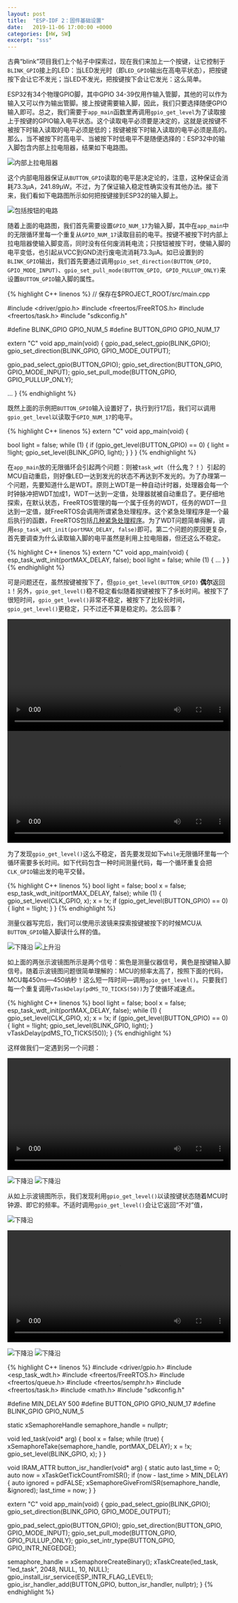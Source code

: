 ```yaml
---
layout: post
title:  "ESP-IDF 2：固件基础设置"
date:   2019-11-06 17:00:00 +0000
categories: [HW, SW]
excerpt: "sss"
---
```

古典“blink”项目我们上个帖子中探索过，现在我们来加上一个按键，让它控制于`BLINK_GPIO`接上的LED：当LED发光时（即`LED_GPIO`输出在高电平状态），把按键按下会让它不发光；当LED不发光，把按键按下会让它发光：这么简单。

ESP32有34个物理GPIO脚，其中GPIO 34-39仅用作输入管脚，其他的可以作为输入又可以作为输出管脚。接上按键需要输入脚，因此，我们只要选择随便GPIO输入即可。总之，我们需要于`app_main`函数里再调用`gpio_get_level`为了读取接上于按键的GPIO输入电平状态。这个读取电平必须要是决定的，这就是说按键不被按下时输入读取的电平必须是低的；按键被按下时输入读取的电平必须是高的。那么，当不被按下时高电平、当被按下时低电平不是随便选择的：ESP32中的输入脚包含内部上拉电阻器，结果如下电路图。

![内部上拉电阻器](/assets/2019-11-06-esp-idf-2/plain-button-sch.png)

这个内部电阻器保证从`BUTTON_GPIO`读取的电平是决定论的，注意，这种保证会消耗73.3μA，241.89μW。不过，为了保证输入稳定性确实没有其他办法。接下来，我们看如下电路图所示如何把按键接到ESP32的输入脚上。

![包括按钮的电路](/assets/2019-11-06-esp-idf-2/esp32-button-plain-sch.png)

随着上面的电路图，我们首先需要设置`GPIO_NUM_17`为输入脚，其中在`app_main`中的无限循环里每一个重复从`GPIO_NUM_17`读取目前的电平。按键不被按下时内部上拉电阻器使输入脚变高，同时没有任何废消耗电流；只按钮被按下时，使输入脚的电平变低，也引起从VCC到GND流行废电流消耗73.3μA。如已设置到的`BLINK_GPIO`输出，我们首先要通过调用`gpio_set_direction(BUTTON_GPIO, GPIO_MODE_INPUT)`、`gpio_set_pull_mode(BUTTON_GPIO, GPIO_PULLUP_ONLY)`来设置`BUTTON_GPIO`输入脚的属性。

{% highlight C++ linenos %}
// 保存在$PROJECT_ROOT/src/main.cpp

#include <driver/gpio.h>
#include <freertos/FreeRTOS.h>
#include <freertos/task.h>
#include "sdkconfig.h"

#define BLINK_GPIO GPIO_NUM_5
#define BUTTON_GPIO GPIO_NUM_17

extern "C" void app_main(void) {
  gpio_pad_select_gpio(BLINK_GPIO);
  gpio_set_direction(BLINK_GPIO, GPIO_MODE_OUTPUT);

  gpio_pad_select_gpio(BUTTON_GPIO);
  gpio_set_direction(BUTTON_GPIO, GPIO_MODE_INPUT);
  gpio_set_pull_mode(BUTTON_GPIO, GPIO_PULLUP_ONLY);

  ...
}
{% endhighlight %}

既然上面的示例把`BUTTON_GPIO`输入设置好了，执行到行17后，我们可以调用`gpio_get_level`以读取于`GPIO_NUM_17`的电平。

{% highlight C++ linenos %}
extern "C" void app_main(void) {
  
  bool light = false;
  while (1) {
    if (gpio_get_level(BUTTON_GPIO) == 0) {
      light = !light;
      gpio_set_level(BLINK_GPIO, light);
    }
  }
}
{% endhighlight %}

在`app_main`放的无限循环会引起两个问题：则被`task_wdt`（什么鬼？！）引起的MCU自动重启，则好像LED一达到发光的状态不再达到不发光的。为了办理第一个问题，先要知道什么是WDT。原则上WDT是一种自动计时器，处理器会每一个时钟脉冲把WDT加成1，WDT一达到一定值，处理器就被自动重启了。更仔细地探索，在默认状态，FreeRTOS管理的每一个属于任务的WDT，任务的WDT一旦达到一定值，就FreeRTOS会调用所谓紧急处理程序。这个紧急处理程序是一个最后执行的函数，FreeRTOS包括[几种紧急处理程序](https://docs.espressif.com/projects/esp-idf/zh_CN/latest/api-guides/fatal-errors.html)。为了WDT问题简单得解，调用`esp_task_wdt_init(portMAX_DELAY, false)`即可。第二个问题的原因更复杂，首先要调查为什么读取输入脚的电平虽然是利用上拉电阻器，但还这么不稳定。

{% highlight C++ linenos %}
extern "C" void app_main(void) {
  esp_task_wdt_init(portMAX_DELAY, false);
  bool light = false;
  while (1) {
    ...
  }
}
{% endhighlight %}

可是问题还在，虽然按键被按下了，但`gpio_get_level(BUTTON_GPIO)` **偶尔**返回`1`！另外，`gpio_get_level()`稳不稳定看似随着按键被按下了多长时间。被按下了很短时间，`gpio_get_level()`非常不稳定，被按下了比较长时间，`gpio_get_level()`更稳定，只不过还不算是稳定的。怎么回事？

<div class="myvideo">
   <video  style="display:block; width:100%; height:auto;" controls loop="false">
       <source src="{{ site.baseurl }}/assets/2019-11-06-esp-idf-2/24ms.mp4" type="video/mp4" />
   </video>
</div>

<div class="myvideo">
   <video  style="display:block; width:100%; height:auto;" controls loop="false">
       <source src="{{ site.baseurl }}/assets/2019-11-06-esp-idf-2/240ms.mp4" type="video/mp4" />
   </video>
</div>

为了发现`gpio_get_level()`这么不稳定，首先要发现如下`while`无限循环里每一个循环需要多长时间。如下代码包含一种时间测量代码，每一个循环重复会把`CLK_GPIO`输出发的电平交替。

{% highlight C++ linenos %}
  bool light = false;
  bool x = false;
  esp_task_wdt_init(portMAX_DELAY, false);
  while (1) {
    gpio_set_level(CLK_GPIO, x);
    x = !x;
    if (gpio_get_level(BUTTON_GPIO) == 0) {
      light = !light;
    }
  }
{% endhighlight %}

测量仪器写完后，我们可以使用示波镜来探索按键被按下的时候MCU从`BUTTON_GPIO`输入脚读什么样的值。

![下降沿](/assets/2019-11-06-esp-idf-2/bd.png)
![上升沿](/assets/2019-11-06-esp-idf-2/bu.png)

如上面的两张示波镜图所示是两个信号：紫色是测量仪器信号，黄色是按键输入脚信号。随着示波镜图问题很简单理解的：MCU的频率太高了，按照下面的代码，MCU每450ns—450纳秒！这么短一阵时间—调用`gpio_get_level()`。只要我们每一个重复调用`vTaskDelay(pdMS_TO_TICKS(50))`为了使循环减速点。

{% highlight C++ linenos %}
  bool light = false;
  bool x = false;
  esp_task_wdt_init(portMAX_DELAY, false);
  while (1) {
    gpio_set_level(CLK_GPIO, x);
    x = !x;
    if (gpio_get_level(BUTTON_GPIO) == 0) {
      light = !light;
      gpio_set_level(BLINK_GPIO, light);
    }
    vTaskDelay(pdMS_TO_TICKS(50));
  }
{% endhighlight %}

这样做我们一定遇到另一个问题：

<div class="myvideo">
   <video  style="display:block; width:100%; height:auto;" controls loop="false">
       <source src="{{ site.baseurl }}/assets/2019-11-06-esp-idf-2/50ms.mp4" type="video/mp4" />
   </video>
</div>

![下降沿](/assets/2019-11-06-esp-idf-2/slow-1a.png)
![下降沿](/assets/2019-11-06-esp-idf-2/slow-1b.png)

从如上示波镜图所示，我们发现利用`gpio_get_level()`以读按键状态随着MCU时钟源、即它的频率。不适时调用`gpio_get_level()`会让它返回“不对”值，

![下降沿](/assets/2019-11-06-esp-idf-2/intr-nice.png)

<div class="myvideo">
   <video  style="display:block; width:100%; height:auto;" controls loop="false">
       <source src="{{ site.baseurl }}/assets/2019-11-06-esp-idf-2/intr-bounce.mp4" type="video/mp4" />
   </video>
</div>

![下降沿](/assets/2019-11-06-esp-idf-2/intr-bounce.png)
![下降沿](/assets/2019-11-06-esp-idf-2/intr-debounce.png)

{% highlight C++ linenos %}
#include <driver/gpio.h>
#include <esp_task_wdt.h>
#include <freertos/FreeRTOS.h>
#include <freertos/queue.h>
#include <freertos/semphr.h>
#include <freertos/task.h>
#include <math.h>
#include "sdkconfig.h"

#define MIN_DELAY 500
#define BUTTON_GPIO GPIO_NUM_17
#define BLINK_GPIO GPIO_NUM_5

static xSemaphoreHandle semaphore_handle = nullptr;

void led_task(void* arg) {
  bool x = false;
  while (true) {
    xSemaphoreTake(semaphore_handle, portMAX_DELAY);
    x = !x;
    gpio_set_level(BLINK_GPIO, x);
  }
}

void IRAM_ATTR button_isr_handler(void* arg) {
  static auto last_time = 0;
  auto now = xTaskGetTickCountFromISR();
  if (now - last_time > MIN_DELAY) {
    auto ignored = pdFALSE;
    xSemaphoreGiveFromISR(semaphore_handle, &ignored);
    last_time = now;
  }
}

extern "C" void app_main(void) {
  gpio_pad_select_gpio(BLINK_GPIO);
  gpio_set_direction(BLINK_GPIO, GPIO_MODE_OUTPUT);

  gpio_pad_select_gpio(BUTTON_GPIO);
  gpio_set_direction(BUTTON_GPIO, GPIO_MODE_INPUT);
  gpio_set_pull_mode(BUTTON_GPIO, GPIO_PULLUP_ONLY);
  gpio_set_intr_type(BUTTON_GPIO, GPIO_INTR_NEGEDGE);

  semaphore_handle = xSemaphoreCreateBinary();
  xTaskCreate(led_task, "led_task", 2048, NULL, 10, NULL);
  gpio_install_isr_service(ESP_INTR_FLAG_LEVEL1);
  gpio_isr_handler_add(BUTTON_GPIO, button_isr_handler, nullptr);
}
{% endhighlight %}